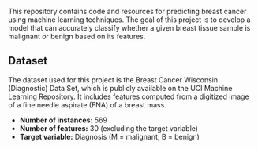 This repository contains code and resources for predicting breast cancer using machine learning techniques.
The goal of this project is to develop a model that can accurately classify whether a given breast tissue sample is malignant or benign based on its features.

## Dataset

The dataset used for this project is the Breast Cancer Wisconsin (Diagnostic) Data Set, 
which is publicly available on the UCI Machine Learning Repository.
It includes features computed from a digitized image of a fine needle aspirate (FNA) of a breast mass.

- **Number of instances:** 569
- **Number of features:** 30 (excluding the target variable)
- **Target variable:** Diagnosis (M = malignant, B = benign)
